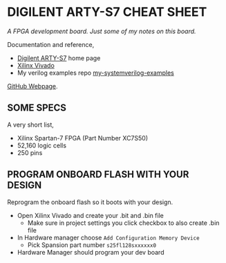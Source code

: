# DIGILENT ARTY-S7 CHEAT SHEET

_A FPGA development board.  Just some of my notes on this board._

Documentation and reference,

* [Digilent ARTY-S7](https://reference.digilentinc.com/reference/programmable-logic/arty-s7/start)
  home page
* [Xilinx Vivado](https://github.com/JeffDeCola/my-cheat-sheets/tree/master/hardware/tools/synthesis/xilinx-vivado-cheat-sheet)
* My verilog examples repo [my-systemverilog-examples](https://github.com/JeffDeCola/my-systemverilog-examples)

[GitHub Webpage](https://jeffdecola.github.io/my-cheat-sheets/).

## SOME SPECS

A very short list,

* Xilinx Spartan-7 FPGA (Part Number XC7S50)
* 52,160 logic cells
* 250 pins

## PROGRAM ONBOARD FLASH WITH YOUR DESIGN

Reprogram the onboard flash so it boots with your design.

* Open Xilinx Vivado and create your .bit and .bin file
  * Make sure in project settings you click checkbox to also create .bin file
* In Hardware manager choose `Add Configuration Memory Device`
  * Pick Spansion part number `s25fl128sxxxxxx0`
* Hardware Manager should program your dev board
